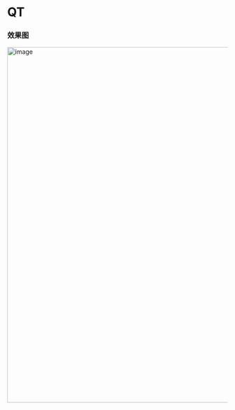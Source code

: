 # QT
### 效果图
<img width="813" alt="image" src="https://github.com/user-attachments/assets/e85d4f13-5b8f-47a9-806f-84501eec79aa">
